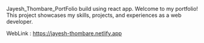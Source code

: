 Jayesh_Thombare_PortFolio build using react app.
 Welcome to my portfolio! This project showcases my skills, projects, and experiences as a web developer.

 WebLink : https://jayesh-thombare.netlify.app

